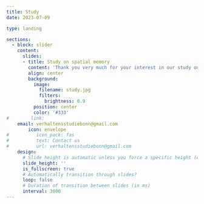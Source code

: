 ```yaml
---
title: Study
date: 2023-07-09

type: landing

sections:
  - block: slider
    content:
      slides:
      - title: Study on spatial memory
        content: 'Thank you very much for your interest in our study on spatial memory! Please send us an email to make an appointment at a date and time that works best for you.'
        align: center
        background:
          image:
            filename: study.jpg
            filters:
              brightness: 0.9
          position: center
          color: '#333'
#        link:
	email: verhaltensstudiebonn@gmail.com
        icon: envelope
#          icon_pack: fas
#          text: Contact us
#          url: verhaltensstudiebonn@gmail.com
    design:
      # Slide height is automatic unless you force a specific height (e.g. '400px')
      slide_height: ''
      is_fullscreen: true
      # Automatically transition through slides?
      loop: false
      # Duration of transition between slides (in ms)
      interval: 3000
---
```

